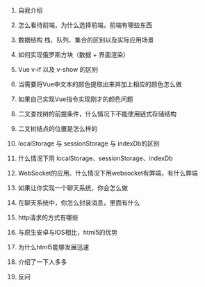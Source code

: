 1. 自我介绍

2. 怎么看待前端，为什么选择前端，前端有哪些东西

3. 数据结构 栈、队列、集合的区别以及实际应用场景

4. 如何实现俄罗斯方块（数据 + 界面渲染）

5. Vue  v-if 以及 v-show 的区别

6. 当需要将Vue中文本的颜色提取出来并加上相应的颜色怎么做

7. 如果自己实现Vue指令实现刚才的颜色问题

8. 二叉查找树的前提条件，什么情况下不能使用链式存储结构

9. 二叉树结点的位置是怎么样的

10. localStorage 与 sessionStorage 与 indexDb的区别

11. 什么情况下用 localStorage、sessionStorage、indexDb

12. WebSocket的应用、什么情况下用websocket有弊端，有什么弊端

13. 如果让你实现一个聊天系统，你会怎么做

14. 在聊天系统中，你怎么封装消息，里面有什么

15. http请求的方式有哪些

16. 与原生安卓与IOS相比，html5的优势

17. 为什么html5能够发展迅速

18. 介绍了一下人多多

19. 反问